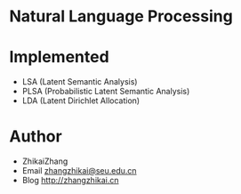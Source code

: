# Natural Language Processing

Implemented
============
 * LSA (Latent Semantic Analysis)
 * PLSA (Probabilistic Latent Semantic Analysis)
 * LDA (Latent Dirichlet Allocation)

Author
============

 * ZhikaiZhang 
 * Email <zhangzhikai@seu.edu.cn>
 * Blog <http://zhangzhikai.cn>
